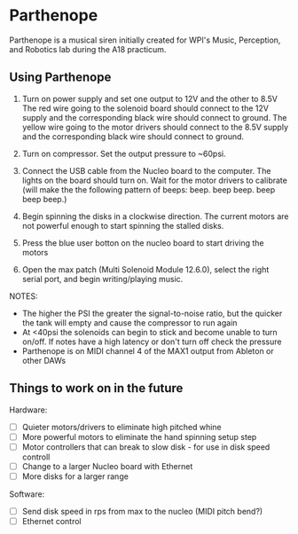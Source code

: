 # Parthenope

Parthenope is a musical siren initially created for WPI's Music, Perception, and Robotics lab during the A18 practicum.

## Using Parthenope

1) Turn on power supply and set one output to 12V and the other to 8.5V
   The red wire going to the solenoid board should connect to the 12V supply and the corresponding black wire should connect to ground.
   The yellow wire going to the motor drivers should connect to the 8.5V supply and the corresponding black wire should connect to ground.
   
2) Turn on compressor. Set the output pressure to ~60psi. 

3) Connect the USB cable from the Nucleo board to the computer.
   The lights on the board should turn on. Wait for the motor drivers to calibrate (will make the the following pattern of beeps: beep. beep beep. beep beep beep.)
   
4) Begin spinning the disks in a clockwise direction. The current motors are not powerful enough to start spinning the stalled disks.

5) Press the blue user botton on the nucleo board to start driving the motors

6) Open the max patch (Multi Solenoid Module 12.6.0), select the right serial port, and begin writing/playing music.

NOTES:
- The higher the PSI the greater the signal-to-noise ratio, but the quicker the tank will empty and cause the compressor to run again
- At <40psi the solenoids can begin to stick and become unable to turn on/off. If notes have a high latency or don't turn off check the pressure
- Parthenope is on MIDI channel 4 of the MAX1 output from Ableton or other DAWs

## Things to work on in the future

Hardware:
- [ ] Quieter motors/drivers to eliminate high pitched whine
- [ ] More powerful motors to eliminate the hand spinning setup step
- [ ] Motor controllers that can break to slow disk - for use in disk speed controll
- [ ] Change to a larger Nucleo board with Ethernet
- [ ] More disks for a larger range

Software:
- [ ] Send disk speed in rps from max to the nucleo (MIDI pitch bend?)
- [ ] Ethernet control

